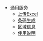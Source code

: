 - 通用服务
    - [上传Excel](/全局/上传Excel.md)
    - [条码生成](/全局/条码生成.md)
    - [区域信息](/全局/区域信息.md)
    - [使用说明](/全局/使用说明.md)